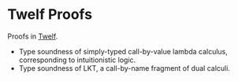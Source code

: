 # Twelf Proofs

Proofs in [Twelf](http://twelf.org/wiki/Main_Page).

- Type soundness of simply-typed call-by-value lambda calculus, corresponding to intuitionistic logic.
- Type soundness of LKT, a call-by-name fragment of dual calculi.
